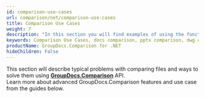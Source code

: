 ```yaml
---
id: comparison-use-cases
url: comparison/net/comparison-use-cases
title: Comparison Use Cases
weight: 7
description: "In this section you will find examples of using the functions of GroupDocs.Comparison for .NET in production and other use cases."
keywords: Comparison Use Cases, docs comparison, pptx comparison, dwg comparison
productName: GroupDocs.Comparison for .NET
hideChildren: False
---
```

This section will describe typical problems with comparing files and ways to solve them using **[GroupDocs.Comparison](https://products.groupdocs.com/comparison/net)** API.  
Learn more about advanced GroupDocs.Comparison features and use case from the guides below.
